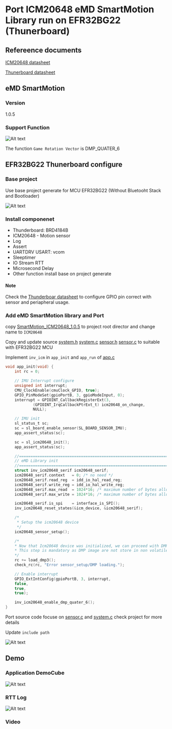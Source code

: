 # Port ICM20648 eMD SmartMotion Library run on EFR32BG22 (Thunerboard)

## Refereence documents
 [ICM20648 datasheet](Docs/DS-000179-ICM-20648-v1.5.pdf)

 [Thunerboard datasheet](Docs/ug415-brd4184a-user-guide.pdf)

 ## eMD SmartMotion

 ### Version

 1.0.5

 ### Support Function

 ![Alt text](Assets/Images/icm20648_function_supported.jpg)

 The function `Game Rotation Vector` is DMP_QUATER_6

## EFR32BG22 Thunerboard configure

### Base project
Use base project generate for MCU EFR32BG22 (Without Bluetooht Stack and Bootloader)

![Alt text](Assets/Images/generate_base_project.jpg)

### Install componenet

- Thunderboard: BRD4184B
- ICM20648 - Motion sensor
- Log
- Assert
- UARTDRV USART: vcom
- Sleeptimer
- IO Stream RTT
- Microsecond Delay
- Other function install base on project generate

#### Note
Check the [Thunderboar datasheet](Docs/ug415-brd4184a-user-guide.pdf) to configure GPIO pin correct with sensor and periapheral usage.


### Add eMD SmartMotion library and Port

copy [SmartMotion_ICM20648_1.0.5](eMD-SmartMotion_ICM20648_1.0.5) to project root director and change name to `ICM20648`

Copy and update source [system.h](eMD-SmartMotion_ICM20648_1.0.5/EMD-App/src/ICM20648/system.h) [system.c](eMD-SmartMotion_ICM20648_1.0.5/EMD-App/src/ICM20648/system.c) [sensor.h](eMD-SmartMotion_ICM20648_1.0.5/EMD-App/src/ICM20648/sensor.h) [sensor.c](eMD-SmartMotion_ICM20648_1.0.5/EMD-App/src/ICM20648/sensor.c) to suitable with EFR32BG22 MCU

Implement `inv_icm` in `app_init` and `app_run` of [app.c](base_project_thunderboard_mcu/app.c)

```c
void app_init(void) {
	int rc = 0;

	// IMU Interrupt configure
	unsigned int interrupt;
	CMU_ClockEnable(cmuClock_GPIO, true);
	GPIO_PinModeSet(gpioPortB, 3, gpioModeInput, 0);
	interrupt = GPIOINT_CallbackRegisterExt(3,
			(GPIOINT_IrqCallbackPtrExt_t) icm20648_on_change,
			NULL);

	// IMU init
	sl_status_t sc;
	sc = sl_board_enable_sensor(SL_BOARD_SENSOR_IMU);
	app_assert_status(sc);

	sc = sl_icm20648_init();
	app_assert_status(sc);

	//========================================================================//
	// eMD Library init
	//========================================================================//
	struct inv_icm20648_serif icm20648_serif;
	icm20648_serif.context   = 0; /* no need */
	icm20648_serif.read_reg  = idd_io_hal_read_reg;
	icm20648_serif.write_reg = idd_io_hal_write_reg;
	icm20648_serif.max_read  = 1024*16; /* maximum number of bytes allowed per serial read */
	icm20648_serif.max_write = 1024*16; /* maximum number of bytes allowed per serial write */

	icm20648_serif.is_spi    = interface_is_SPI();
	inv_icm20648_reset_states(&icm_device, &icm20648_serif);

	/*
	 * Setup the icm20648 device
	 */
	icm20648_sensor_setup();

	/*
	* Now that Icm20648 device was initialized, we can proceed with DMP image loading
	* This step is mandatory as DMP image are not store in non volatile memory
	*/
	rc += load_dmp3();
	check_rc(rc, "Error sensor_setup/DMP loading.");

	// Enable interrupt
	GPIO_ExtIntConfig(gpioPortB, 3, interrupt,
	false,
	true,
	true);

	inv_icm20648_enable_dmp_quater_6();
}
```

Port source code focuse on [sensor.c](base_project_thunderboard_mcu/sensor.c) and [system.c](base_project_thunderboard_mcu/system.c) check project for more details

Update `include path`

![Alt text](Assets/Images/update_include_path.jpg)

## Demo

### Application DemoCube

![Alt text](Assets/Images/DemoApp.jpg)

### RTT Log

![Alt text](Assets/Images/RTT_log.jpg)

### Video

